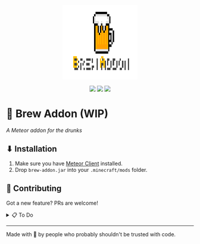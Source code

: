 <p align="center">
    <img src="BrewAddonLogo.png" width="200" height="200" style="image-rendering: pixelated;">
</p>

<p align="center">
  <img src="https://img.shields.io/badge/status-WIP-yellow" />
  <img src="https://img.shields.io/badge/PRs-welcome-yellow" />
  <img src="https://img.shields.io/badge/made%20with-%F0%9F%8D%BA-ffe200" />
</p>

# 🍺 Brew Addon (WIP)
_A Meteor addon for the drunks_

## ⬇ Installation
1. Make sure you have [Meteor Client](https://meteorclient.com) installed.
2. Drop `brew-addon.jar` into your `.minecraft/mods` folder.

## 🍻 Contributing
Got a new feature? PRs are welcome!

<details>
<summary>📋 To Do</summary>

- [ ] Add addon structure
- [ ] Teleport Util
- [ ] Add modules
    - [ ] R3akeOn3_'s Auto Sign
    - [ ] R3akeOn3_'s Shulker Preview
    - [ ] Eglijohn's stuff (WIP)
- [ ] Make support for 1.21.1 - Latest
- [ ] Get people to actually use it

</details>

---

Made with 🍺 by people who probably shouldn't be trusted with code.
